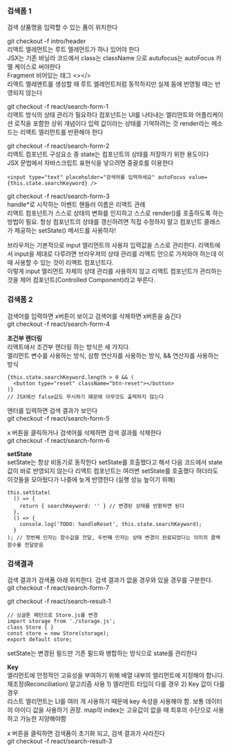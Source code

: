 ### 검색폼 1
검색 상품명을 입력할 수 있는 폼이 위치한다  

git checkout -f intro/header  
리액트 엘레먼트는 루트 엘레먼트가 하나 있어야 한다  
JSX는 기존 바닐라 코드에서 class는 className 으로 autufocus는 autoFocus 카멜 케이스로 써야한다  
Fragment 비어있는 태그 <></>  
리액트 엘레멘트를 생성할 때 루트 엘레먼트처럼 동작하지만 실제 돔에 반영될 때는 반영되지 않는다 

git checkout -f react/search-form-1   
리액트 방식의 상태 관리가 필요하다
컴포넌트는 UI를 나타내는 엘리먼트와 어플리케이션 로직을 포함한 상위 개념이다 
입력 값이라는 상태를 기억하려는 것
render라는 메소드는 리액트 엘리먼트를 반환해야 한다

git checkout -f react/search-form-2  
리액트 컴포넌트 구성요소 중 state는 컴포넌트의 상태를 저장하기 위한 용도이다  
JSX 문법에서 자바스크립트 표현식을 넣으려면 중괄호를 이용한다
```
<input type="text" placeholder="검색어를 입력하세요" autoFocus value={this.state.searchKeyword} />
```

git checkout -f react/search-form-3  
handle*로 시작하는 이벤트 핸들러 이름은 리액트 관례  
리액트 컴포넌트가 스스로 상태의 변화를 인지하고 스스로 render()를 호출하도록 하는 방법이 필요.
항상 컴포넌트의 상태를 갱신하려면 직접 수정하지 말고 컴포넌트 클래스가 제공하는 setState() 메서드를 사용하자!  

브라우저는 기본적으로 input 엘리먼트의 사용자 입력값을 스스로 관리한다.
리액트에서 input을 제대로 다루려면 브라우져의 상태 관리를 리액트 안으로 가져와야 하는데
이 때 사용할 수 있는 것이 리액트 컴포넌트다.  
이렇게 input 엘리먼트 자체의 상태 관리를 사용하지 않고 리액트 컴포넌트가 관리하는 것을
제어 컴포넌트(Controlled Component)라고 부른다.

### 검색폼 2
검색어를 입력하면 x버튼이 보이고 검색어를 삭제하면 x버튼을 숨긴다  
git checkout -f react/search-form-4 

**조건부 렌더링**   
리액트에서 조건부 렌더링 하는 방식은 세 가지다.  
엘리먼트 변수를 사용하는 방식, 삼항 연산자를 사용하는 방식, && 연산자를 사용하는 방식  
```
{this.state.searchKeyword.length > 0 && (
  <button type="reset" className="btn-reset"></button>
)}
// JSX에선 false값도 무시하기 떄문에 아무것도 출력하지 않는다
```

엔터를 입력하면 검색 결과가 보인다  
git checkout -f react/search-form-5  

x 버튼을 클릭하거나 검색어를 삭제하면 검색 결과를 삭제한다  
git checkout -f react/search-form-6  

**setState**  
setState는 항상 비동기로 동작한다 setState를 호출했다고 해서 다음 코드에서 state값이 바로 반영되지 않는다
리액트 컴포넌트는 여러번 setState를 호출했다 하더라도 이것들을 모아뒀다가 나중에 늦게 반영한다 (실행 성능 높이기 위해)  
```
this.setState(
  () => {
    return { searchKeyword: '' } // 변경된 상태를 반환하면 된다
  }, 
  () => {
    console.log('TODO: handleReset', this.state.searchKeyword);
  }
); // 첫번째 인자는 함수값을 전달, 두번쨰 인자는 상태 변경이 완료되었다는 의미의 콜백함수를 전달받음
```

### 검색결과
검색 결과가 검색폼 아래 위치한다. 검색 결과가 없을 경우와 있을 경우를 구분한다.  
git checkout -f react/search-form-7  

git checkout -f react/search-result-1  
```
// 싱글톤 패턴으로 Store.js를 변경
import storage from './storage.js';
class Store { }
const store = new Store(storage);
export default store;
```
 setState는 변경된 필드만 기존 필드와 병합하는 방식으로 state를 관리한다
 
**Key**  
엘리먼트에 안정적인 고유성을 부여하기 위해 배열 내부의 엘리먼트에 지정해야 합니다.  
재조정(Reconciliation) 알고리즘 사용 1) 엘리먼트 타입이 다를 경우 2) Key 값이 다를 경우  
리스트 엘리먼트는 LI를 여러 개 사용하기 때문에 key 속성을 사용해야 함.
보통 데이터의 아이디 값을 사용하기 권장. 
map의 index는 고유값이 없을 때 최후의 수단으로 사용하고 가능한 지양해야함  

x 버튼을 클릭하면 검색폼이 초기화 되고, 검색 결과가 사라진다  
git checkout -f react/search-result-3  